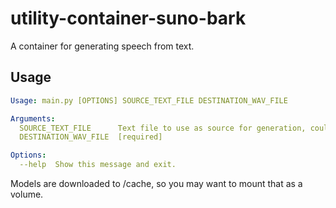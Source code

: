 # utility-container-suno-bark

A container for generating speech from text.

## Usage

```yaml
Usage: main.py [OPTIONS] SOURCE_TEXT_FILE DESTINATION_WAV_FILE

Arguments:
  SOURCE_TEXT_FILE      Text file to use as source for generation, could be a file path or url  [required]
  DESTINATION_WAV_FILE  [required]

Options:
  --help  Show this message and exit.
```

Models are downloaded to /cache, so you may want to mount that as a volume.